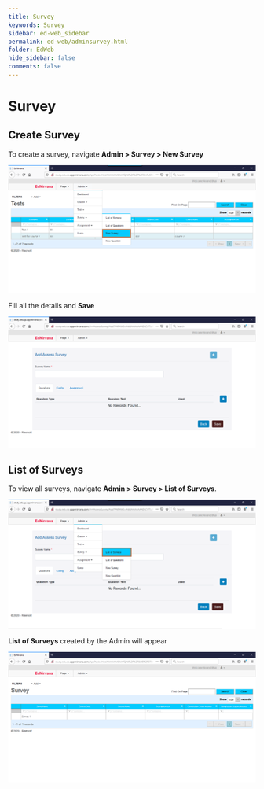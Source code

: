 ```yaml
---
title: Survey
keywords: Survey
sidebar: ed-web_sidebar
permalink: ed-web/adminsurvey.html
folder: EdWeb
hide_sidebar: false
comments: false
---
```




# Survey
##   Create Survey
To create a survey, navigate **Admin > Survey > New Survey**

![](/images/admincreatesurveymenu.png)

 Fill all the details and **Save**

![](/images/admincreatesurvey.png)

## List of Surveys

To view all surveys, navigate **Admin > Survey > List of Surveys**.

![](/images/adminsurveylist.png)

**List of Surveys** created by the Admin will appear

![](/images/adminsurveyview.png)
